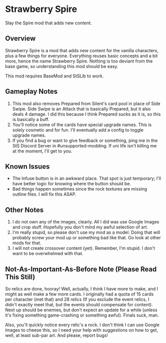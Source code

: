 # Strawberry Spire
Slay the Spire mod that adds new content.

## Overview
Strawberry Spire is a mod that adds new content for the vanilla characters, plus a few things for everyone. Everything reuses basic concepts and a bit more, hence the name Strawberry Spire. Nothing is too deviant from the base game, so understanding this mod should be easy.

This mod requires BaseMod and StSLib to work.

## Gameplay Notes
1. This mod also removes Prepared from Silent's card pool in place of Side Swipe. Side Swipe is an Attack that is basically Prepared, but it also deals 4 damage. I did this because I think Prepared sucks as it is, so this is basically a buff.
2. You'll notice some of the cards have special upgrade names. This is solely cosmetic and for fun. I'll eventually add a config to toggle upgrade names.
3. If you find a bug or want to give feedback or something, ping me in the StS Discord Server in #unsupported-modding. If uni life isn't killing me at the moment, I'll get to you.

## Known Issues
* The Infuse button is in an awkward place. That spot is just temporary; I'll have better logic for knowing where the button should be.
* Bad things happen sometimes since the rock textures are missing outline files. I will fix this ASAP.

## Other Notes
1. I do not own any of the images, clearly. All I did was use Google Images and crop stuff. Hopefully you don't mind my awful selection of art.
2. I'm really stupid, so please don't use my mod as a model. Doing that will probably screw your mod up or something bad like that. Go look at other mods for that.
3. I will not create crossover content (yet). Remember, I'm stupid. I don't want to be overwhelmed with that.

## Not-As-Important-As-Before Note (Please Read This Still)
So relics are done, hooray! Well, actually, I think I have more to make, and I might as well make a few more cards. I originally had a quota of 15 cards per character (met that) and 28 relics (If you exclude the event relics, I didn't exactly meet that, but the events should compensate for content). Next up should be enemies, but don't expect an update for a while (unless it's fixing something game-crashing or something awful). Finals suck, man.

Also, you'll quickly notice every relic's a rock. I don't think I can use Google Images to cheese this, so I need your help with suggestions on how to get, well, at least sub-par art. And please, report bugs!
